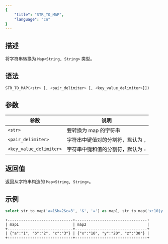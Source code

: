 ```yaml
---
{
    "title": "STR_TO_MAP",
    "language": "cn"
}
---
```


<!-- 
Licensed to the Apache Software Foundation (ASF) under one
or more contributor license agreements.  See the NOTICE file
distributed with this work for additional information
regarding copyright ownership.  The ASF licenses this file
to you under the Apache License, Version 2.0 (the
"License"); you may not use this file except in compliance
with the License.  You may obtain a copy of the License at

  http://www.apache.org/licenses/LICENSE-2.0

Unless required by applicable law or agreed to in writing,
software distributed under the License is distributed on an
"AS IS" BASIS, WITHOUT WARRANTIES OR CONDITIONS OF ANY
KIND, either express or implied.  See the License for the
specific language governing permissions and limitations
under the License.
-->

## 描述

将字符串转换为 `Map<String, String>` 类型。

## 语法

```sql
STR_TO_MAP(<str> [, <pair_delimiter> [, <key_value_delimiter>]])
```

## 参数

| 参数 | 说明 |
| -- | -- |
| `<str>` | 要转换为 map 的字符串 |
| `<pair_delimiter>` | 字符串中键值对的分割符，默认为 `,` |
| `<key_value_delimiter>` | 字符串中键和值的分割符，默认为 `:` |

## 返回值

返回从字符串构造的 `Map<String, String>`。

## 示例

```sql
select str_to_map('a=1&b=2&c=3', '&', '=') as map1, str_to_map('x:10|y:20|z:30', '|', ':') as map2;
```

```text
+-----------------------------+--------------------------------+
| map1                        | map2                           |
+-----------------------------+--------------------------------+
| {"a":"1", "b":"2", "c":"3"} | {"x":"10", "y":"20", "z":"30"} |
+-----------------------------+--------------------------------+
``` 